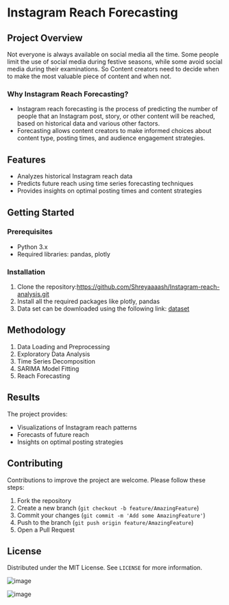 # Instagram Reach Forecasting

## Project Overview

Not everyone is always available on social media all the time. Some people limit the use of social media during festive seasons, while some avoid social media during their examinations. 
So Content creators need to decide when to make the most valuable piece of content and when not.

### Why Instagram Reach Forecasting?

- Instagram reach forecasting is the process of predicting the number of people that an Instagram post, story, or other content will be reached, based on historical data and various other factors.
- Forecasting allows content creators to make informed choices about content type, posting times, and audience engagement strategies.

## Features

- Analyzes historical Instagram reach data
- Predicts future reach using time series forecasting techniques
- Provides insights on optimal posting times and content strategies

## Getting Started

### Prerequisites

- Python 3.x
- Required libraries: pandas, plotly

### Installation

1. Clone the repository:https://github.com/Shreyaaaash/Instagram-reach-analysis.git
2. Install all the required packages like plotly, pandas
3. Data set can be downloaded using the following link: [dataset](https://statso.io/social-media-reach-forecasting-case-study/)

## Methodology

1. Data Loading and Preprocessing
2. Exploratory Data Analysis
3. Time Series Decomposition
4. SARIMA Model Fitting
5. Reach Forecasting

## Results

The project provides:
- Visualizations of Instagram reach patterns
- Forecasts of future reach
- Insights on optimal posting strategies

## Contributing

Contributions to improve the project are welcome. Please follow these steps:
1. Fork the repository
2. Create a new branch (`git checkout -b feature/AmazingFeature`)
3. Commit your changes (`git commit -m 'Add some AmazingFeature'`)
4. Push to the branch (`git push origin feature/AmazingFeature`)
5. Open a Pull Request

## License

Distributed under the MIT License. See `LICENSE` for more information.

![image](https://github.com/user-attachments/assets/2263efb7-50b0-4f54-acee-133b2179b8d6)

![image](https://github.com/user-attachments/assets/41668491-af87-4771-98f7-5fc9b6018eb4)

